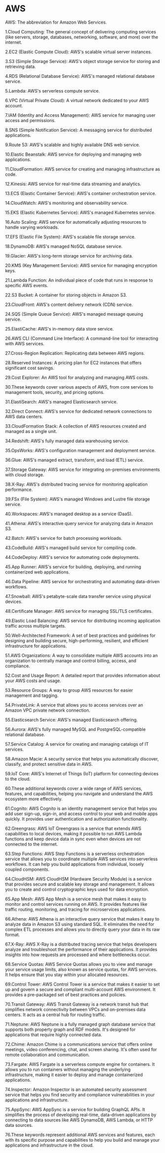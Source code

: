 # AWS
AWS: The abbreviation for Amazon Web Services.

1.Cloud Computing: The general concept of delivering computing services (like servers, storage, databases, networking, software, and more) over the internet.

2.EC2 (Elastic Compute Cloud): AWS's scalable virtual server instances.

3.S3 (Simple Storage Service): AWS's object storage service for storing and retrieving data.

4.RDS (Relational Database Service): AWS's managed relational database service.

5.Lambda: AWS's serverless compute service.

6.VPC (Virtual Private Cloud): A virtual network dedicated to your AWS account.

7.IAM (Identity and Access Management): AWS service for managing user access and permissions.

8.SNS (Simple Notification Service): A messaging service for distributed applications.

9.Route 53: AWS's scalable and highly available DNS web service.

10.Elastic Beanstalk: AWS service for deploying and managing web applications.

11.CloudFormation: AWS service for creating and managing infrastructure as code.

12.Kinesis: AWS service for real-time data streaming and analytics.

13.ECS (Elastic Container Service): AWS's container orchestration service.

14.CloudWatch: AWS's monitoring and observability service.

15.EKS (Elastic Kubernetes Service): AWS's managed Kubernetes service.

16.Auto Scaling: AWS service for automatically adjusting resources to handle varying workloads.

17.EFS (Elastic File System): AWS's scalable file storage service.

18.DynamoDB: AWS's managed NoSQL database service.

19.Glacier: AWS's long-term storage service for archiving data.

20.KMS (Key Management Service): AWS service for managing encryption keys.

21.Lambda Function: An individual piece of code that runs in response to specific AWS events.

22.S3 Bucket: A container for storing objects in Amazon S3.

23.CloudFront: AWS's content delivery network (CDN) service.

24.SQS (Simple Queue Service): AWS's managed message queuing service.

25.ElastiCache: AWS's in-memory data store service.

26.AWS CLI (Command Line Interface): A command-line tool for interacting with AWS services.

27.Cross-Region Replication: Replicating data between AWS regions.

28.Reserved Instances: A pricing plan for EC2 instances that offers significant cost savings.

29.Cost Explorer: An AWS tool for analyzing and managing AWS costs.

30.These keywords cover various aspects of AWS, from core services to management tools, security, and pricing options.

31.ElastiSearch: AWS's managed Elasticsearch service.

32.Direct Connect: AWS's service for dedicated network connections to AWS data centers.

33.CloudFormation Stack: A collection of AWS resources created and managed as a single unit.

34.Redshift: AWS's fully managed data warehousing service.

35.OpsWorks: AWS's configuration management and deployment service.

36.Glue: AWS's managed extract, transform, and load (ETL) service.

37.Storage Gateway: AWS service for integrating on-premises environments with cloud storage.

38.X-Ray: AWS's distributed tracing service for monitoring application performance.

39.FSx (File System): AWS's managed Windows and Lustre file storage service.

40.Workspaces: AWS's managed desktop as a service (DaaS).

41.Athena: AWS's interactive query service for analyzing data in Amazon S3.

42.Batch: AWS's service for batch processing workloads.

43.CodeBuild: AWS's managed build service for compiling code.

44.CodeDeploy: AWS's service for automating code deployments.

45.App Runner: AWS's service for building, deploying, and running containerized web applications.

46.Data Pipeline: AWS service for orchestrating and automating data-driven workflows.

47.Snowball: AWS's petabyte-scale data transfer service using physical devices.

48.Certificate Manager: AWS service for managing SSL/TLS certificates.

49.Elastic Load Balancing: AWS service for distributing incoming application traffic across multiple targets.

50.Well-Architected Framework: A set of best practices and guidelines for designing and building secure, high-performing, resilient, and efficient infrastructure for applications.

51.AWS Organizations: A way to consolidate multiple AWS accounts into an organization to centrally manage and control billing, access, and compliance.

52.Cost and Usage Report: A detailed report that provides information about your AWS costs and usage.

53.Resource Groups: A way to group AWS resources for easier management and tagging.

54.PrivateLink: A service that allows you to access services over an Amazon VPC private network connection.

55.Elasticsearch Service: AWS's managed Elasticsearch offering.

56.Aurora: AWS's fully managed MySQL and PostgreSQL-compatible relational database.

57.Service Catalog: A service for creating and managing catalogs of IT services.

58.Amazon Macie: A security service that helps you automatically discover, classify, and protect sensitive data in AWS.

59.IoT Core: AWS's Internet of Things (IoT) platform for connecting devices to the cloud.

60.These additional keywords cover a wide range of AWS services, features, and capabilities, helping you navigate and understand the AWS ecosystem more effectively.

61.Cognito: AWS Cognito is an identity management service that helps you add user sign-up, sign-in, and access control to your web and mobile apps quickly. It provides user authentication and authorization functionality.

62.Greengrass: AWS IoT Greengrass is a service that extends AWS capabilities to local devices, making it possible to run AWS Lambda functions and keep device data in sync even when devices are not connected to the internet.

63.Step Functions: AWS Step Functions is a serverless orchestration service that allows you to coordinate multiple AWS services into serverless workflows. It can help you build applications from individual, loosely coupled components.

64.CloudHSM: AWS CloudHSM (Hardware Security Module) is a service that provides secure and scalable key storage and management. It allows you to create and control cryptographic keys used for data encryption.

65.App Mesh: AWS App Mesh is a service mesh that makes it easy to monitor and control services running on AWS. It provides features like traffic routing, monitoring, and tracing for microservices applications.

66.Athena: AWS Athena is an interactive query service that makes it easy to analyze data in Amazon S3 using standard SQL. It eliminates the need for complex ETL processes and allows you to directly query your data in its raw format.

67.X-Ray: AWS X-Ray is a distributed tracing service that helps developers analyze and troubleshoot the performance of their applications. It provides insights into how requests are processed and where bottlenecks occur.

68.Service Quotas: AWS Service Quotas allows you to view and manage your service usage limits, also known as service quotas, for AWS services. It helps ensure that you stay within your allocated resources.

69.Control Tower: AWS Control Tower is a service that makes it easier to set up and govern a secure and compliant multi-account AWS environment. It provides a pre-packaged set of best practices and policies.

70.Transit Gateway: AWS Transit Gateway is a network transit hub that simplifies network connectivity between VPCs and on-premises data centers. It acts as a central hub for routing traffic.

71.Neptune: AWS Neptune is a fully managed graph database service that supports both property graph and RDF models. It's designed for applications that require highly connected data.

72.Chime: Amazon Chime is a communications service that offers online meetings, video conferencing, chat, and screen sharing. It's often used for remote collaboration and communication.

73.Fargate: AWS Fargate is a serverless compute engine for containers. It allows you to run containers without managing the underlying infrastructure, making it easier to deploy and manage containerized applications.

74.Inspector: Amazon Inspector is an automated security assessment service that helps you find security and compliance vulnerabilities in your applications and infrastructure.

75.AppSync: AWS AppSync is a service for building GraphQL APIs. It simplifies the process of developing real-time, data-driven applications by connecting to data sources like AWS DynamoDB, AWS Lambda, or HTTP data sources.

76.These keywords represent additional AWS services and features, each with its specific purpose and capabilities to help you build and manage your applications and infrastructure in the cloud.




